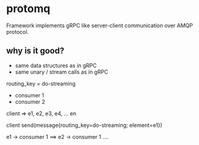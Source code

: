 # protomq

Framework implements gRPC like server-client communication over AMQP protocol.

## why is it good?

* same data structures as in gRPC
* same unary / stream calls as in gRPC


routing_key = do-streaming

* consumer 1
* consumer 2


client => e1, e2, e3, e4, ... en

client send(message{routing_key=do-streaming; element=e1})

e1 -> consumer 1 ==> e2 -> consumer 1 .... 


